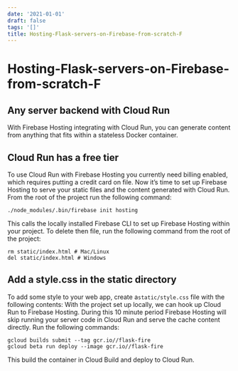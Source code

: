 ```yaml
---
date: '2021-01-01'
draft: false
tags: '[]'
title: Hosting-Flask-servers-on-Firebase-from-scratch-F
---
```


# Hosting-Flask-servers-on-Firebase-from-scratch-F

## Any server backend with Cloud Run
With Firebase Hosting integrating with Cloud Run, you can generate content from anything that fits within a stateless Docker container.
## Cloud Run has a free tier
To use Cloud Run with Firebase Hosting you currently need billing enabled, which requires putting a credit card on file.
Now it’s time to set up Firebase Hosting to serve your static files and the content generated with Cloud Run.
From the root of the project run the following command:
```
./node_modules/.bin/firebase init hosting
```
This calls the locally installed Firebase CLI to set up Firebase Hosting within your project.
To delete then file, run the following command from the root of the project:
```
rm static/index.html # Mac/Linux
del static/index.html # Windows
```
## Add a style.css in the static directory
To add some style to your web app, create a`static/style.css` file with the following contents:
With the project set up locally, we can hook up Cloud Run to Firebase Hosting.
During this 10 minute period Firebase Hosting will skip running your server code in Cloud Run and serve the cache content directly.
Run the following commands:
```
gcloud builds submit --tag gcr.io//flask-fire
gcloud beta run deploy --image gcr.io//flask-fire
```
This build the container in Cloud Build and deploy to Cloud Run.
